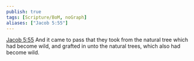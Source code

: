 ```yaml
---
publish: true
tags: [Scripture/BoM, noGraph]
aliases: ["Jacob 5:55"]
---
```

[Jacob 5:55](https://churchofjesuschrist.org/study/scriptures/bofm/jacob/5?lang=eng&id=p55#p55) And it came to pass that they took from the natural tree which had become wild, and grafted in unto the natural trees, which also had become wild.
